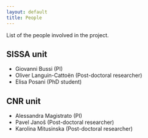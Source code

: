 ```yaml
---
layout: default
title: People
---
```


List of the people involved in the project.

## SISSA unit
- Giovanni Bussi (PI)
- Oliver Languin-Cattoën (Post-doctoral researcher)
- Elisa Posani (PhD student)

## CNR unit
- Alessandra Magistrato (PI)
- Pavel Janoš (Post-doctoral researcher)
- Karolina Mitusinska (Post-doctoral researcher)
